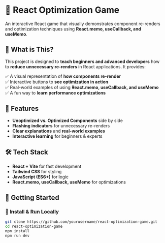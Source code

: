 # 🚀 React Optimization Game

An interactive React game that visually demonstrates component re-renders and optimization techniques using **React.memo, useCallback, and useMemo**.

## 📌 What is This?
This project is designed to **teach beginners and advanced developers** how to **reduce unnecessary re-renders** in React applications. It provides:

✅ A visual representation of **how components re-render**  
✅ Interactive buttons to **see optimization in action**  
✅ Real-world examples of using **React.memo, useCallback, and useMemo**  
✅ A fun way to **learn performance optimizations**  

## 🎯 Features
- **Unoptimized vs. Optimized Components** side by side
- **Flashing indicators** for unnecessary re-renders
- **Clear explanations** and **real-world examples**
- **Interactive learning** for beginners & experts

## 🛠 Tech Stack
- **React + Vite** for fast development  
- **Tailwind CSS** for styling  
- **JavaScript (ES6+)** for logic  
- **React.memo, useCallback, useMemo** for optimizations  

## 🚀 Getting Started
### 📌 **Install & Run Locally**
```sh
git clone https://github.com/yourusername/react-optimization-game.git
cd react-optimization-game
npm install
npm run dev
